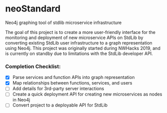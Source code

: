 # neoStandard
Neo4j graphing tool of stdlib microservice infrastructure

The goal of this project is to create a more user-friendly interface for the monitoring and deployment of new microservice APIs on StdLib by converting existing StdLib user infrastructure to a graph representation using Neo4j. This project was originally started during NWHacks 2019, and is currently on standby due to limitations with the StdLib developer API.

### __Completion Checklist:__
* [x] Parse services and function APIs into graph representation
* [x] Map relationships between functions, services, and users
* [ ] Add details for 3rd-party server interactions
* [ ] Create a quick deployment API for creating new microservices as nodes in Neo4j
* [ ] Convert project to a deployable API for StdLib
